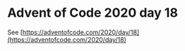 # Advent of Code 2020 day 18

See [https://adventofcode.com/2020/day/18](https://adventofcode.com/2020/day/18)
